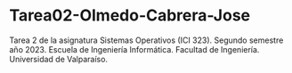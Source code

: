 # Tarea02-Olmedo-Cabrera-Jose
Tarea 2 de la asignatura Sistemas Operativos (ICI 323). Segundo semestre año 2023. Escuela de Ingeniería Informática. Facultad de Ingeniería. Universidad de Valparaíso.
